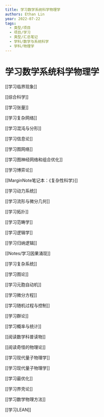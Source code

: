 ```yaml
---
title: 学习数学系统科学物理学
authors: Ethan Lin
year: 2022-07-22
tags:
  - 类型/项目
  - 项目/学习
  - 类型/汇总笔记
  - 学科/数学与系统科学
  - 学科/物理学
---
```




# 学习数学系统科学物理学





[[学习临界现象]]
  
[[综合科学]]
  
[[学习张量]]
  
[[学习复杂网络]] 
  
[[学习混沌与分形]]
  
[[学习信息论]]
 
[[学习图网络]]

[[学习图神经网络和组合优化]]
  
[[学习博弈论]]
  
[[MarginNote笔记本：《复杂性科学》]]
  
[[学习动力系统]]
  
[[学习流形与微分几何]]
  
[[学习拓扑]]
  
[[学习范畴学]]
  
[[学习逻辑学]]

[[学习归纳逻辑]]


[[Notes/学习因果涌现]]

[[学习复杂系统]]
  
[[学习图论]]
  
[[学习元胞自动机]]
  
[[学习微分方程]]

[[学习随机过程与控制]]
  
[[学习群论]]

[[学习概率与统计]]
  
[[阅读数学科普读物]]

[[阅读奇怪的物理论]]
  
[[学习现代量子物理学]]
  
[[学习现代量子物理学]]
  
[[学习最优化]]
  
[[学习界壳论]]

[[学习数学物理方法]]

[[学习LEAN]]
  
  